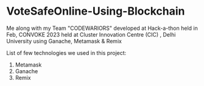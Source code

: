 # VoteSafeOnline-Using-Blockchain
Me along with my Team "CODEWARIORS"  developed at Hack-a-thon held in Feb, CONVOKE 2023 held at Cluster Innovation Centre (CIC) , Delhi University
using Ganache, Metamask & Remix

List of few technologies we used in this project:
1) Metamask
2) Ganache
3) Remix


